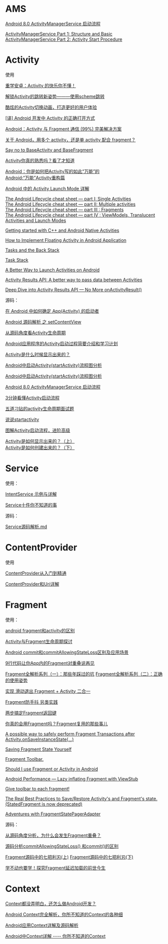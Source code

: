 # AMS

[Android 8.0 ActivityManagerService 启动流程](https://www.jianshu.com/p/98ccde25a57c?hmsr=toutiao.io&utm_medium=toutiao.io&utm_source=toutiao.io)

[ActivityManagerService Part 1: Structure and Basic](https://edwardlu0904.wordpress.com/2015/09/28/activitymanagerservice-part-1-structure-and-basic/)  
[ActivityManagerService Part 2: Activity Start Procedure](https://edwardlu0904.wordpress.com/2015/10/01/activitymanagerservice-part-2-activity-start-procedure/)  

# Activity

使用

[重学安卓：Activity 的快乐你不懂！](https://juejin.im/post/5ce651d4f265da1bb13f0a5b)

[解锁Activity的跳转新姿势———使用scheme跳转](https://blog.csdn.net/a_zhon/article/details/78358310)

[酷炫的Activity切换动画，打造更好的用户体验](https://www.jianshu.com/p/37e94f8b6f59)

[[译] Android 开发中 Activity 的正确打开方式](https://juejin.im/entry/57b9bfc3c4c9710061481310)

[Android：Activity 与 Fragment 通信 (99%) 完美解决方案](https://juejin.im/entry/56a87b2b2e958a0051906227)

[关于 Android，用多个 activity，还是单 activity 配合 fragment？](https://www.zhihu.com/question/39662488/answer/82469372)

[Say no to BaseActivity and BaseFragment](https://proandroiddev.com/say-no-to-baseactivity-and-basefragment-83b156ed8998)

[Activity你真的熟悉吗？看了才知道](https://www.jianshu.com/p/c21216bf5f82)

[Android：你是如何把Activity写的如此“万能”的](https://www.jianshu.com/p/37892b4193a7)  
[Android:“万能”Activity重构篇](https://www.jianshu.com/p/559f85a42f23)

[Android 中的 Activity Launch Mode 详解](https://www.androidperformance.com/2019/09/01/Android-Activity-Lunch-Mode/?hmsr=toutiao.io&utm_medium=toutiao.io&utm_source=toutiao.io)

[The Android Lifecycle cheat sheet — part I: Single Activities](https://medium.com/androiddevelopers/the-android-lifecycle-cheat-sheet-part-i-single-activities-e49fd3d202ab)  
[The Android Lifecycle cheat sheet — part II: Multiple activities](https://medium.com/androiddevelopers/the-android-lifecycle-cheat-sheet-part-ii-multiple-activities-a411fd139f24)  
[The Android Lifecycle cheat sheet — part III : Fragments](https://medium.com/androiddevelopers/the-android-lifecycle-cheat-sheet-part-iii-fragments-afc87d4f37fd)  
[The Android Lifecycle cheat sheet — part IV : ViewModels, Translucent Activities and Launch Modes](https://medium.com/androiddevelopers/the-android-lifecycle-cheat-sheet-part-iv-49946659b094)  

[Getting started with C++ and Android Native Activities](https://medium.com/androiddevelopers/getting-started-with-c-and-android-native-activities-2213b402ffff)

[How to Implement Floating Activity in Android Application](https://www.azoft.com/blog/floating-activity-android/)

[Tasks and the Back Stack](https://medium.com/androiddevelopers/tasks-and-the-back-stack-dbb7c3b0f6d4#.38lo2zsky)

[Task Stack](https://blog.stylingandroid.com/task-stack/)

[A Better Way to Launch Activities on Android](https://medium.com/capital-one-tech/a-better-way-to-launch-activities-on-android-8a1045181b16)

[Activity Results API: A better way to pass data between Activities](https://proandroiddev.com/is-onactivityresult-deprecated-in-activity-results-api-lets-deep-dive-into-it-302d5cf6edd)

[Deep Dive into Activity Results API — No More onActivityResult()](https://wajahatkarim.com/2020/05/activity-results-api-onactivityresult/)
 
源码：

[在 Android 中如何确定 App(Activity) 的启动者](https://droidyue.com/blog/2019/12/01/android-uid-process-name/?hmsr=toutiao.io&utm_medium=toutiao.io&utm_source=toutiao.io)

[Android 源码解析 之 setContentView](https://blog.csdn.net/lmj623565791/article/details/41894125)

[从源码角度看Activity生命周期](http://navyblue.top/2017/11/05/%E4%BB%8E%E6%BA%90%E7%A0%81%E8%A7%92%E5%BA%A6%E7%9C%8BActivity%E7%94%9F%E5%91%BD%E5%91%A8%E6%9C%9F/)

[Android应用程序的Activity启动过程简要介绍和学习计划](https://blog.csdn.net/Luoshengyang/article/details/6685853)

[Activity是什么时候显示出来的？](https://mp.weixin.qq.com/s/Ujpp6rBwGCSZFTI9WHBy_g)

[Android中启动Activity(startActivity)流程图分析](https://blog.csdn.net/qinjuning/article/details/7277225)

[Android中启动Activity(startActivity)流程图分析](https://blog.csdn.net/qinjuning/article/details/7277225)

[Android 8.0 ActivityManagerService 启动流程](https://www.jianshu.com/p/98ccde25a57c?hmsr=toutiao.io&utm_medium=toutiao.io&utm_source=toutiao.io)

[3分钟看懂Activity启动流程](https://www.jianshu.com/p/9ecea420eb52)

[五道刁钻的activity生命周期面试题](https://mp.weixin.qq.com/s/2O2dGQQpC_bKyaZl0d5knQ)

[说说startactivity](https://mp.weixin.qq.com/s/zfnwXyVU5DxH-cjOalQy-Q)

[图解Activity启动流程，进阶高级](https://juejin.im/post/596c0d5ff265da6c2211b748)

[Activity是如何显示出来的？（上）](https://mp.weixin.qq.com/s/H28K9104twXkr7GjZZBpNQ)  
[Activity是如何创建出来的？（下）](https://mp.weixin.qq.com/s/eGc9BjJrlW6Dzrsl6DIA4Q)  

# Service

使用：

[IntentService 示例与详解](https://www.jianshu.com/p/332b6daf91f0)

[Service十件你不知道的事](https://www.androidos.net.cn/doc/android/issue/10-things-didn-t-know-about-android-s-service-component.html)

源码：

[Service源码解析.md](https://github.com/asLody/SourceAnalysis/blob/master/Service%E6%BA%90%E7%A0%81%E8%A7%A3%E6%9E%90.md)

# ContentProvider

使用

[ContentProvider从入门到精通](https://www.jianshu.com/p/f5ec75a9cfea)

[ContentProvider和Uri详解](https://www.cnblogs.com/linjiqin/archive/2011/05/28/2061396.html)

# Fragment

使用：

[android fragment和activity的区别](https://blog.csdn.net/u012974916/article/details/24563371)

[Activity与Fragment生命周期探讨](https://www.jianshu.com/p/1b3f829810a1)

[Android commit和commitAllowingStateLoss区别及应用场景](https://huxian99.github.io/2016/08/28/cj3qymo360000owxk9zp17alo/)

[9行代码让你App内的Fragment对重叠说再见](https://www.jianshu.com/p/c12a98a36b2b)

[Fragment全解析系列（一）：那些年踩过的坑](https://www.jianshu.com/p/d9143a92ad94)
[Fragment全解析系列（二）：正确的使用姿势](https://www.jianshu.com/p/fd71d65f0ec6)

[实现 滑动退出 Fragment + Activity 二合一](https://www.jianshu.com/p/626229ca4dc2)

[Fragment防手抖 另类实践](https://www.jianshu.com/p/9dbb03203fbc)

[两步搞定Fragment返回键](https://www.jianshu.com/p/fff1ef649fc0)

[你真的会用Fragment吗？Fragment复用的那些事儿](https://www.jianshu.com/p/31f013df7580)

[A possible way to safely perform Fragment Transactions after Activity.onSaveInstanceState(…)](https://medium.com/@bendaniel10/a-possible-way-to-safely-perform-fragment-transactions-after-activity-onsaveinstancestate-651d4bcb410b)

[Saving Fragment State Yourself](https://medium.com/@bherbst/saving-fragment-state-yourself-522c3bca78c7)

[Fragment Toolbar.](https://medium.com/appunite-edu-collection/fragment-toolbar-manage-it-better-a6a6ef31d43)

[Should I use Fragment or Activity in Android](https://medium.com/@ali.muzaffar/should-i-use-fragment-or-activity-in-android-5dbcc2703ecc)

[Android Performance — Lazy inflating Fragment with ViewStub](https://medium.com/@raymondctc/android-performance-lazy-inflating-fragment-with-viewstub-b51b2682ec0c)

[Give toolbar to each fragment!](https://medium.com/@programmerr47/give-toolbar-to-each-fragment-52c3a996deb5)

[The Real Best Practices to Save/Restore Activity's and Fragment's state. (StatedFragment is now deprecated)](https://inthecheesefactory.com/blog/fragment-state-saving-best-practices/en)

[Adventures with FragmentStatePagerAdapter](https://medium.com/inloopx/adventures-with-fragmentstatepageradapter-4f56a643f8e0#.iud5r4ixt)

源码：

[从源码角度分析，为什么会发生Fragment重叠？](https://www.jianshu.com/p/78ec81b42f92)

[源码分析commitAllowingStateLoss() 和commit()的区别](https://blog.csdn.net/freelander_j/article/details/52925745)

[Fragment源码中的七把利刃(上)](https://www.jianshu.com/p/e15c74f86303)
[Fragment源码中的七把利刃(下)](https://www.jianshu.com/p/0415cc245ee7)

[学不动也要学！探究Fragment延迟加载的前世今生](https://mp.weixin.qq.com/s/i5USps1tGKDDERDQlWkQiw)

# Context

[Context都没弄明白，还怎么做Android开发？](https://www.jianshu.com/p/94e0f9ab3f1d)

[Android Context完全解析，你所不知道的Context的各种细](https://blog.csdn.net/guolin_blog/article/details/47028975)

[Android应用Context详解及源码解析](https://blog.csdn.net/yanbober/article/details/45967639)

[Android中Context详解 ---- 你所不知道的Context](https://blog.csdn.net/qinjuning/article/details/7310620)












